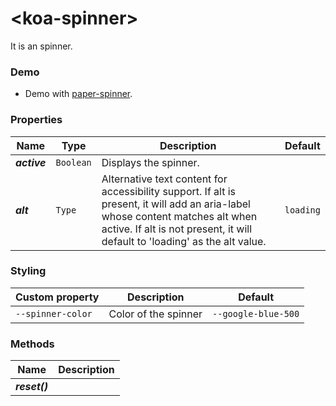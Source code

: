 # &lt;koa-spinner&gt;

It is an spinner.

### Demo

* Demo with [paper-spinner](https://elements.polymer-project.org/elements/paper-spinner?view=demo).

### Properties

Name | Type | Description | Default
-----|------|-------------|--------
***active*** | `Boolean` | Displays the spinner. |
***alt*** | `Type` | Alternative text content for accessibility support. If alt is present, it will add an aria-label whose content matches alt when active. If alt is not present, it will default to 'loading' as the alt value. | `loading`

### Styling

Custom property | Description | Default
----------------|-------------|--------
`--spinner-color` | Color of the spinner | `--google-blue-500`

### Methods

Name | Description
-----|------------
***reset()*** |
